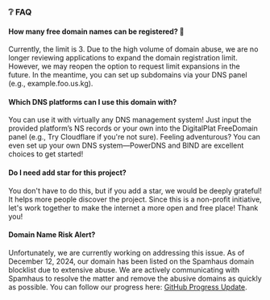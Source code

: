 ### ❔ FAQ

#### How many free domain names can be registered? 🚀  
Currently, the limit is 3. Due to the high volume of domain abuse, we are no longer reviewing applications to expand the domain registration limit. However, we may reopen the option to request limit expansions in the future. In the meantime, you can set up subdomains via your DNS panel (e.g., example.foo.us.kg).

#### Which DNS platforms can I use this domain with?  
You can use it with virtually any DNS management system! Just input the provided platform’s NS records or your own into the DigitalPlat FreeDomain panel (e.g., Try Cloudflare if you're not sure). Feeling adventurous? You can even set up your own DNS system—PowerDNS and BIND are excellent choices to get started!

#### Do I need add star for this project?
You don't have to do this, but if you add a star, we would be deeply grateful! It helps more people discover the project. Since this is a non-profit initiative, let's work together to make the internet a more open and free place! Thank you!

#### Domain Name Risk Alert?  
Unfortunately, we are currently working on addressing this issue. As of December 12, 2024, our domain has been listed on the Spamhaus domain blocklist due to extensive abuse. We are actively communicating with Spamhaus to resolve the matter and remove the abusive domains as quickly as possible. You can follow our progress here: [GitHub Progress Update](https://github.com/DigitalPlatDev/US.KG-Issues/issues/14).
